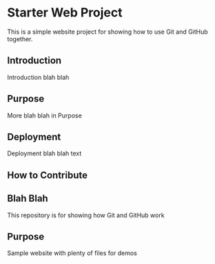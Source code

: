 # Starter Web Project
This is a simple website project for
showing how to use Git and GitHub together.
## Introduction
Introduction blah blah
## Purpose
More blah blah in Purpose
## Deployment
Deployment blah blah text
## How to Contribute
## Blah Blah



This repository is for showing how Git and GitHub work

## Purpose

Sample website with plenty of files for demos